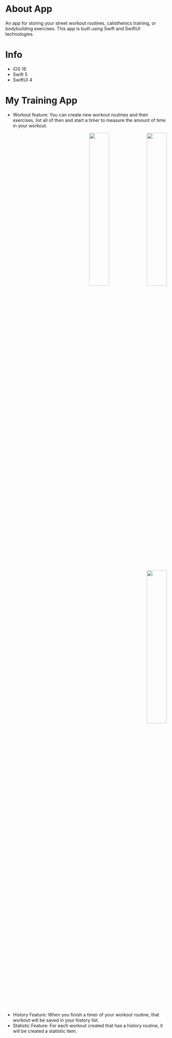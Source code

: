# About App
An app for storing your street workout routines, calisthenics training, or bodybuilding exercises. This app is built using Swift and SwiftUI technologies.

# Info

* iOS 16
* Swift 5
* SwiftUI 4

# My Training App

* Workout feature: You can create new workout routines and their exercises, list all of then and start a timer to measure the amount of time in your workout.

<p><div style="text-align: right"> 
  <img src="https://user-images.githubusercontent.com/20096045/193409598-628f032c-b991-499b-a81b-25e581a30f9c.png" width=35% height=35%>
  <img src="https://user-images.githubusercontent.com/20096045/193409635-7a77326e-7930-4214-a594-f5ce7832059d.png" width=35% height=35%>
  <img src="https://user-images.githubusercontent.com/20096045/193410249-d57dd7ba-389b-469a-9df4-2115cab53255.png" width=35% height=35%>
</div></p>


* History Feature: When you finish a timer of your workout routine, that workout will be saved in your history list.
* Statistic Feature: For each workout created that has a history routine, it will be created a statistic item.
